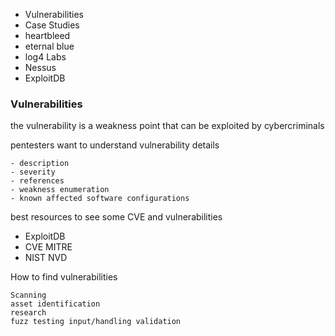 - Vulnerabilities
- Case Studies
- heartbleed
- eternal blue
- log4
Labs
- Nessus
- ExploitDB 

### Vulnerabilities
the vulnerability is a weakness point that can be exploited by cybercriminals

pentesters want to understand vulnerability details

	- description 
	- severity
	- references
	- weakness enumeration
	- known affected software configurations


best resources to see some CVE and vulnerabilities
- ExploitDB
- CVE MITRE
- NIST NVD

How to find vulnerabilities

	Scanning
	asset identification
	research
	fuzz testing input/handling validation